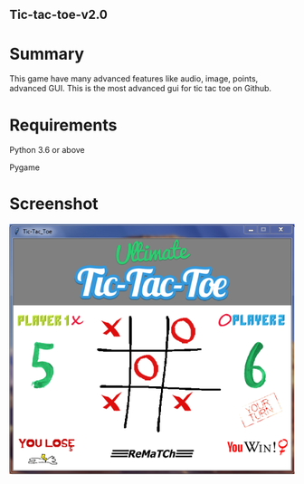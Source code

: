## Tic-tac-toe-v2.0

# Summary
This game have many advanced features like audio, image, points, advanced GUI. This is the most advanced gui for tic tac toe on Github.

# Requirements
Python 3.6 or above

Pygame

# Screenshot

![image](resources/sprites/shot.PNG)
